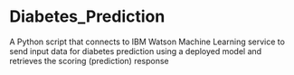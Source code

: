 # Diabetes_Prediction
A Python script that connects to IBM Watson Machine Learning service to send input data for diabetes prediction using a deployed model and retrieves the scoring (prediction) response
